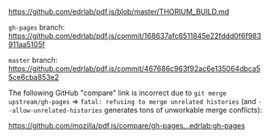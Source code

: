 https://github.com/edrlab/pdf.js/blob/master/THORIUM_BUILD.md

`gh-pages` branch:
https://github.com/edrlab/pdf.js/commit/168637afc6511845e22fddd0f6f983911aa5105f

`master` branch:
https://github.com/edrlab/pdf.js/commit/467686c963f92ac6e135064dbca55ce6cba853e2

The following GitHub "compare" link is incorrect due to `git merge upstream/gh-pages` => `fatal: refusing to merge unrelated histories` (and `--allow-unrelated-histories` generates tons of unworkable merge conflicts):

https://github.com/mozilla/pdf.js/compare/gh-pages...edrlab:gh-pages
